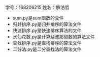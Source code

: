  
 学号：168206215     姓名：解浩哲
 - sum.py是sum函数的文件
 - 归并排序.py是归并排序的算法文件
 - 快速排序.py是快速排序算法的文件
 - 水仙花数.py是计算斐波那契数的算法文件
 - 查找排序.py是查找排序的算法文件
 - 二分法.py是二分查找法的算法文件
